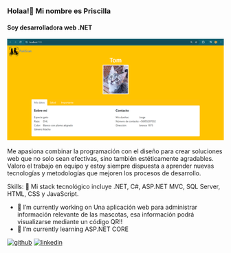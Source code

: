 ### Holaa!👋 Mi nombre es Priscilla
#### Soy desarrolladora web  .NET
![Soy desarrolladora web  .NET](https://github.com/Undefined2624/image/blob/main/image.png)

Me apasiona combinar la programación con el diseño para crear soluciones web que no solo sean efectivas, sino también estéticamente agradables. Valoro el trabajo en equipo y estoy siempre dispuesta a aprender nuevas tecnologías y metodologías que mejoren los procesos de desarrollo.

Skills: 🌱 Mi stack tecnológico incluye .NET, C#, ASP.NET MVC, SQL Server, HTML, CSS y JavaScript.

- 🔭 I’m currently working on Una aplicación web para administrar información relevante de las mascotas, esa información podrá visualizarse mediante un código QR!! 
- 🌱 I’m currently learning ASP.NET CORE 


[<img src='https://cdn.jsdelivr.net/npm/simple-icons@3.0.1/icons/github.svg' alt='github' height='40'>](https://github.com/Undefined2624)  [<img src='https://cdn.jsdelivr.net/npm/simple-icons@3.0.1/icons/linkedin.svg' alt='linkedin' height='40'>](https://www.linkedin.com/in/PriscillaCabaasVega/)  



